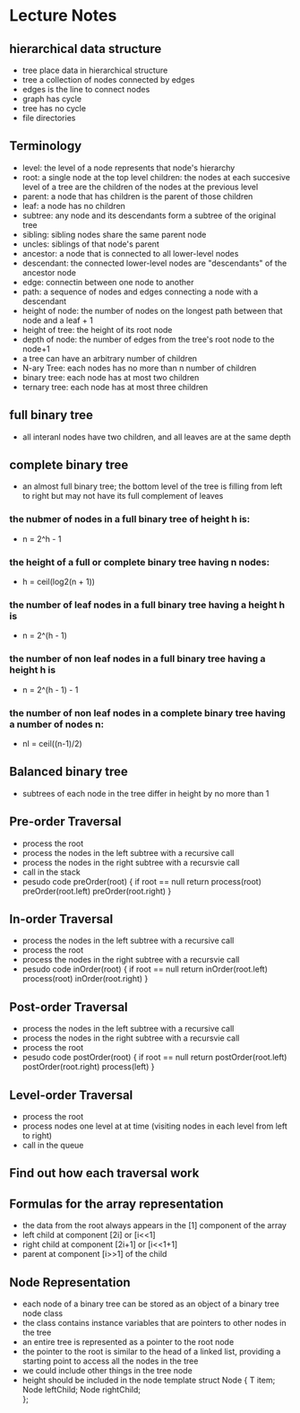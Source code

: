 # Lecture Notes

## hierarchical data structure
- tree place data in hierarchical  structure
- tree a collection of nodes connected by edges
- edges is the line to connect nodes
- graph has cycle
- tree has no cycle
- file directories
## Terminology
- level: the level of a node represents that node's hierarchy
- root: a single node at the top level
children: the nodes at each succesive level of a tree are the children of the nodes at the previous level
- parent: a node that has children is the parent of those children
- leaf: a node has no children
- subtree: any node and its descendants form a subtree of the original tree
- sibling: sibling nodes share the same parent node
- uncles: siblings of that node's parent
- ancestor: a node that is connected to all lower-level nodes
- descendant: the connected lower-level nodes are "descendants" of the ancestor node
- edge: connectin between one node to another
- path: a sequence of nodes and edges connecting a node with a descendant
- height of node: the number of nodes on the longest path  between that node and a leaf + 1
- height of tree: the height of its root node
- depth of node: the number of edges from the tree's root node to the node+1
- a tree can have an arbitrary number of children
- N-ary Tree: each nodes has no more than n number of children
- binary tree: each node has at most two children
- ternary tree: each node has at most three children
## full binary tree
- all interanl nodes have two children, and all leaves are at the same depth
## complete binary tree
- an almost full binary tree; the  bottom level of the tree is filling from left to right but may not have its full complement of leaves

### the nubmer of nodes in a full binary tree of height h is:
- n = 2^h - 1
### the height of a full or complete binary tree having n nodes:
- h = ceil(log2(n + 1))
### the number of leaf nodes in a full binary tree having a height h is
- n = 2^(h - 1)
### the number of non leaf nodes in a full binary tree having a height h is
- n = 2^(h - 1) - 1
### the number of non leaf nodes in a complete binary tree having a number of nodes n:
- nl = ceil((n-1)/2)
## Balanced binary tree
- subtrees of each node in the tree differ in height by no more than 1
## Pre-order Traversal
- process the root
- process the nodes in the left subtree with a recursive call
- process the nodes in the right subtree with a recursvie call
- call in the stack
- pesudo code
preOrder(root)
{
    if root == null
        return
    process(root)
    preOrder(root.left)
    preOrder(root.right)
}
## In-order Traversal
- process the nodes in the left subtree with a recursive call
- process the root
- process the nodes in the right subtree with a recursvie call
- pesudo code
inOrder(root)
{
    if root == null
        return
    inOrder(root.left)
    process(root)
    inOrder(root.right)
}
## Post-order Traversal
- process the nodes in the left subtree with a recursive call
- process the nodes in the right subtree with a recursvie call
- process the root
- pesudo code
postOrder(root)
{
    if root == null
        return
    postOrder(root.left)
    postOrder(root.right)
    process(left)
}
## Level-order Traversal
- process the root
- process nodes one level at at time (visiting nodes in each level from left to right)
- call in the queue
## Find out how each traversal work

## Formulas for the array representation
- the data from the root always appears in the [1] component of the array
- left child at component [2i] or [i<<1]
- right child at component [2i+1] or [i<<1+1]
- parent at component [i>>1] of the child
## Node Representation
- each node of a binary tree can be stored as an object of a binary tree node class
- the class contains instance variables that are pointers to other nodes in the tree
- an entire tree is represented as a pointer to the root node
- the pointer to the  root is similar to the head of a linked list, providing a starting point to access all the nodes in the tree
- we could include other things in the tree node
- height should be included in the node
template<typename T>
struct Node
{
    T item;
    Node<T> leftChild;
    Node<T> rightChild;   
};
